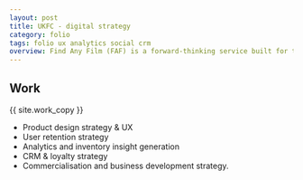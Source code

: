```yaml
---
layout: post
title: UKFC - digital strategy
category: folio
tags: folio ux analytics social crm
overview: Find Any Film (FAF) is a forward-thinking service built for the UK Film Council (UKFC) to help fight film piracy by enabling people to find out how to watch any film, in any format, legally. With initial traction with site visitors and users FAF evolved to leverage relationships within the industry as a media platform enabling the service to support itself with minimal funding.
---
```


## Work

{{ site.work_copy }}

* Product design strategy & UX
* User retention strategy
* Analytics and inventory insight generation
* CRM & loyalty strategy
* Commercialisation and business development strategy.